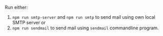 Run either:
1) `npm run smtp-server` and `npm run smtp` to send mail using own local SMTP server
or 
2) `npm run sendmail` to send mail using `sendmail` commandline program.
